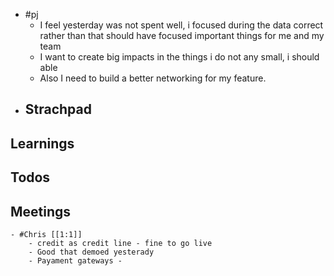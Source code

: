 - #pj
	- I feel yesterday was not spent well, i focused during the data correct rather than that should have focused important things for me and my team
	- I want to create big impacts in the things i do not any small, i should able
	- Also I need to build a better networking for my feature.
- ## Strachpad
## Learnings
## Todos
## Meetings
	- #Chris [[1:1]]
		- credit as credit line - fine to go live
		- Good that demoed yesterady
		- Payament gateways -